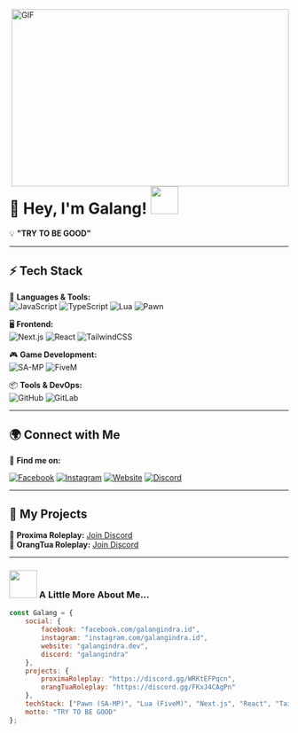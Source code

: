 <img align="right" alt="GIF" src="https://cdn.discordapp.com/attachments/1029771316519251990/1065494221508853822/main-qimg-c7f8b1214b6d3d01b698819c4d677ab3.gif?raw=true" width="500" height="320" />

# 👋 Hey, I'm Galang! <img src="https://cdn.discordapp.com/attachments/1029771316519251990/1065493926557007902/f79d73_7460c0c7f2cb46a38dbc1b54f9d7783c_mv2.gif" width="50">

💡 **"TRY TO BE GOOD"**  

---

## ⚡ Tech Stack

🚀 **Languages & Tools:**  
![JavaScript](https://img.shields.io/badge/-JavaScript-black?style=flat-square&logo=javascript)
![TypeScript](https://img.shields.io/badge/-TypeScript-007ACC?style=flat-square&logo=typescript)
![Lua](https://img.shields.io/badge/-Lua-2C2D72?style=flat-square&logo=lua)
![Pawn](https://img.shields.io/badge/-Pawn-DB7114?style=flat-square&logo=codeforces)

🖥️ **Frontend:**  
![Next.js](https://img.shields.io/badge/-Next.js-000000?style=flat-square&logo=nextdotjs)
![React](https://img.shields.io/badge/-React-61DAFB?style=flat-square&logo=react)
![TailwindCSS](https://img.shields.io/badge/-TailwindCSS-38B2AC?style=flat-square&logo=tailwind-css)

🎮 **Game Development:**  
![SA-MP](https://img.shields.io/badge/-SA--MP-DB7114?style=flat-square&logo=rockstar)
![FiveM](https://img.shields.io/badge/-FiveM-FF8800?style=flat-square&logo=fivem)

📦 **Tools & DevOps:**  
![GitHub](https://img.shields.io/badge/-GitHub-181717?style=flat-square&logo=github)
![GitLab](https://img.shields.io/badge/-GitLab-FCA121?style=flat-square&logo=gitlab)

---

## 🌍 Connect with Me  
📌 **Find me on:**  

[![Facebook](https://img.shields.io/badge/-Facebook-1877F2?style=flat-square&logo=facebook&logoColor=white)](https://facebook.com/galangindra.id)
[![Instagram](https://img.shields.io/badge/-Instagram-E4405F?style=flat-square&logo=instagram&logoColor=white)](https://instagram.com/galangindra.id)
[![Website](https://img.shields.io/badge/-Website-FF5722?style=flat-square&logo=Google-Chrome&logoColor=white)](https://galangindra.dev)
[![Discord](https://img.shields.io/badge/-Discord-5865F2?style=flat-square&logo=discord&logoColor=white)](https://discord.com/users/galangindra)

---

## 🚀 My Projects  
🔹 **Proxima Roleplay:** [Join Discord](https://discord.gg/WRKtEFPqcn)  
🔹 **OrangTua Roleplay:** [Join Discord](https://discord.gg/FKxJ4CAgPn)  

---

### <img src="https://raw.githubusercontent.com/gist/ManulMax/2d20af60d709805c55fd784ca7cba4b9/raw/bcfeac7604f674ace63623106eb8bb8471d844a6/github.gif" width="50"> A Little More About Me...  

```javascript
const Galang = {
    social: {
        facebook: "facebook.com/galangindra.id",
        instagram: "instagram.com/galangindra.id",
        website: "galangindra.dev",
        discord: "galangindra"
    },
    projects: {
        proximaRoleplay: "https://discord.gg/WRKtEFPqcn",
        orangTuaRoleplay: "https://discord.gg/FKxJ4CAgPn"
    },
    techStack: ["Pawn (SA-MP)", "Lua (FiveM)", "Next.js", "React", "TailwindCSS"],
    motto: "TRY TO BE GOOD"
};
